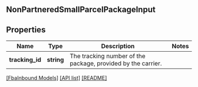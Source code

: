 ## NonPartneredSmallParcelPackageInput

## Properties

Name | Type | Description | Notes
------------ | ------------- | ------------- | -------------
**tracking_id** | **string** | The tracking number of the package, provided by the carrier. |

[[FbaInbound Models]](../) [[API list]](../../Api) [[README]](../../../README.md)

